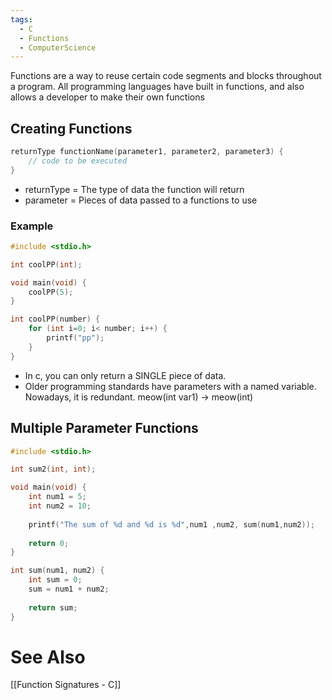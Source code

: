 ```yaml
---
tags:
  - C
  - Functions
  - ComputerScience
---
```

Functions are a way to reuse certain code segments and blocks throughout a program. All programming languages have built in functions, and also allows a developer to make their own functions

## Creating Functions
``` c
returnType functionName(parameter1, parameter2, parameter3) {
	// code to be executed
}
```
- returnType = The type of data the function will return
- parameter = Pieces of data passed to a functions to use

### Example
```c
#include <stdio.h>

int coolPP(int);

void main(void) {
	coolPP(5);
}

int coolPP(number) {
	for (int i=0; i< number; i++) {
		printf("pp");
	}
}
```
- In c, you can only return a SINGLE piece of data.
- Older programming standards have parameters with a named variable. Nowadays, it is redundant. meow(int var1)  -> meow(int)

## Multiple Parameter Functions
```c
#include <stdio.h>

int sum2(int, int);

void main(void) {
	int num1 = 5;
	int num2 = 10;
	
	printf("The sum of %d and %d is %d",num1 ,num2, sum(num1,num2));
	
	return 0;
}

int sum(num1, num2) {
	int sum = 0;
	sum = num1 + num2;
	
	return sum;
}
```

# See Also
[[Function Signatures - C]]